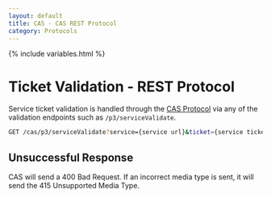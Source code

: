 ```yaml
---
layout: default
title: CAS - CAS REST Protocol
category: Protocols
---
```


{% include variables.html %}

# Ticket Validation - REST Protocol

Service ticket validation is handled through the [CAS Protocol](CAS-Protocol.html)
via any of the validation endpoints such as `/p3/serviceValidate`. 

```bash
GET /cas/p3/serviceValidate?service={service url}&ticket={service ticket}
``` 

## Unsuccessful Response

CAS will send a 400 Bad Request. If an incorrect media type is
sent, it will send the 415 Unsupported Media Type.
